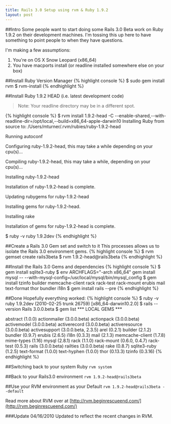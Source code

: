 ```yaml
--- 
title: Rails 3.0 Setup using rvm & Ruby 1.9.2
layout: post
---
```

##Intro
Some people want to start doing some Rails 3.0 Beta work on Ruby 1.9.2 on their development machines. I'm tossing this up here to have something to point people to when they have questions. 


I'm making a few assumptions:  

1. You're on OS X Snow Leopard (x86_64)
2. You have macports install (or readline installed somewhere else on your box) 

##Install Ruby Version Manager
{% highlight console %}
$ sudo gem install rvm
$ rvm-install
{% endhighlight %}

##Install Ruby 1.9.2 HEAD (i.e. latest development code)
> Note: Your readline directory may be in a different spot. 

{% highlight console %}
$ rvm install 1.9.2-head -C --enable-shared,--with-readline-dir=/opt/local,--build=x86_64-apple-darwin10
Installing Ruby from source to: /Users/mturner/.rvm/rubies/ruby-1.9.2-head

Running autoconf

Configuring ruby-1.9.2-head, this may take a while depending on your cpu(s)...

Compiling ruby-1.9.2-head, this may take a while, depending on your cpu(s)...

Installing ruby-1.9.2-head

Installation of ruby-1.9.2-head is complete.

Updating rubygems for ruby-1.9.2-head

Installing gems for ruby-1.9.2-head.

Installing rake

Installation of gems for ruby-1.9.2-head is complete.

$ ruby -v
ruby 1.9.2dev
{% endhighlight %}


##Create a Rails 3.0 Gem set and switch to it
This processes allows us to isolate the Rails 3.0 environment gems. 
{% highlight console %}
$ rvm gemset create rails3beta
$ rvm 1.9.2-head@rails3beta
{% endhighlight %}


##Install the Rails 3.0 Gems and dependencies 
{% highlight console %}
$ gem install sqlite3-ruby
$ env ARCHFLAGS="-arch x86_64" gem install mysql -- --with-mysql-config=/usr/local/mysql/bin/mysql_config
$ gem install tzinfo builder memcache-client rack rack-test rack-mount erubis mail text-format thor bundler i18n
$ gem install rails --pre
{% endhighlight %}


##Done
Hopefully everything worked:
{% highlight console %}
$ ruby -v
  ruby 1.9.2dev (2010-02-25 trunk 26759) [x86_64-darwin10.2.0]
$ rails --version
  Rails 3.0.0.beta
$ gem list
  *** LOCAL GEMS ***

  abstract (1.0.0)
  actionmailer (3.0.0.beta)
  actionpack (3.0.0.beta)
  activemodel (3.0.0.beta)
  activerecord (3.0.0.beta)
  activeresource (3.0.0.beta)
  activesupport (3.0.0.beta, 2.3.5)
  arel (0.2.1)
  builder (2.1.2)
  bundler (0.9.7)
  erubis (2.6.5)
  i18n (0.3.3)
  mail (2.1.3)
  memcache-client (1.7.8)
  mime-types (1.16)
  mysql (2.8.1)
  rack (1.1.0)
  rack-mount (0.6.0, 0.4.7)
  rack-test (0.5.3)
  rails (3.0.0.beta)
  railties (3.0.0.beta)
  rake (0.8.7)
  sqlite3-ruby (1.2.5)
  text-format (1.0.0)
  text-hyphen (1.0.0)
  thor (0.13.3)
  tzinfo (0.3.16)
{% endhighlight %}

##Switching back to your system Ruby
`rvm system`

##Back to your Rails3.0 environment
`rvm 1.9.2-head@rails3beta`

##Use your RVM environment as your Default 
`rvm 1.9.2-head@rails3beta --default`

Read more about RVM over at [http://rvm.beginrescueend.com/](http://rvm.beginrescueend.com/)

###Update 04/16/2010
Updated to reflect the recent changes in RVM.
